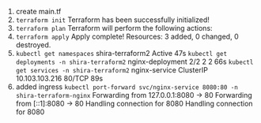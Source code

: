 1. create main.tf
2. `terraform init`
   Terraform has been successfully initialized!
3. `terraform plan`
   Terraform will perform the following actions:
4. `terraform apply`
   Apply complete! Resources: 3 added, 0 changed, 0 destroyed.
5. `kubectl get namespaces`
   shira-terraform2   Active   47s
	`kubectl get deployments -n shira-terraform2`
	nginx-deployment   2/2     2            2           66s
	`kubectl get services -n shira-terraform2`
	nginx-service   ClusterIP   10.103.103.216   <none>        80/TCP    89s
6. added ingress
`kubectl port-forward svc/nginx-service 8080:80 -n shira-terraform-nginx`
Forwarding from 127.0.0.1:8080 -> 80
Forwarding from [::1]:8080 -> 80
Handling connection for 8080
Handling connection for 8080
